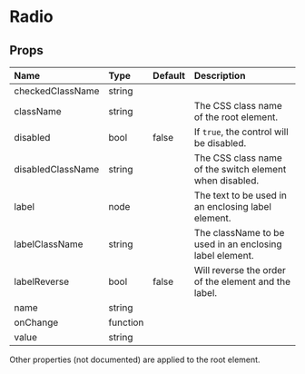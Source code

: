 Radio
=====



Props
-----


| Name | Type | Default | Description |
|:-----|:-----|:-----|:-----|
| checkedClassName | string |  |   |
| className | string |  |  The CSS class name of the root element. |
| disabled | bool | false |  If `true`, the control will be disabled. |
| disabledClassName | string |  |  The CSS class name of the switch element when disabled. |
| label | node |  |  The text to be used in an enclosing label element. |
| labelClassName | string |  |  The className to be used in an enclosing label element. |
| labelReverse | bool | false |  Will reverse the order of the element and the label. |
| name | string |  |   |
| onChange | function |  |   |
| value | string |  |   |

Other properties (not documented) are applied to the root element.

